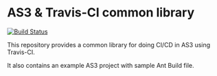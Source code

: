 AS3 & Travis-CI common library
===========

[![Build Status](https://travis-ci.org/as3-travisci/branches.svg?branch=master)](https://travis-ci.org/as3-travisci/branches)

This repository provides a common library for doing CI/CD in AS3 using Travis-CI.

It also contains an example AS3 project with sample Ant Build file.
